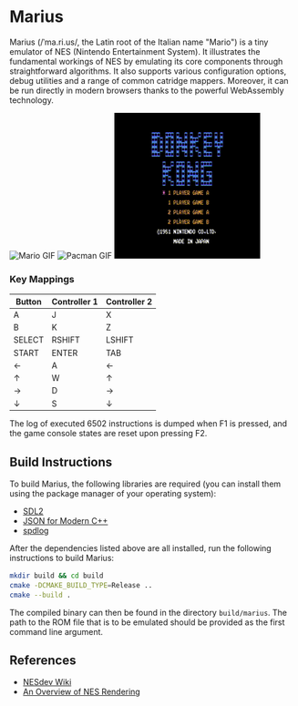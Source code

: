# Marius
Marius (/ˈma.ri.us/, the Latin root of the Italian name "Mario") is a tiny emulator of NES (Nintendo Entertainment System). It illustrates the fundamental workings of NES by emulating its core components through straightforward algorithms. It also supports various configuration options, debug utilities and a range of common catridge mappers. Moreover, it can be run directly in modern browsers thanks to the powerful WebAssembly technology.

![Mario GIF](mario.gif) ![Pacman GIF](pacman.gif) ![Donkey Kong GIF](donkeykong.gif)

### Key Mappings
| Button | Controller 1 | Controller 2 |
|--------|--------------|--------------|
|   A    |      J       |      X       |
|   B    |      K       |      Z       |
| SELECT |    RSHIFT    |    LSHIFT    |
| START  |    ENTER     |     TAB      |
|   ←    |      A       |      ←       |
|   ↑    |      W       |      ↑       |
|   →    |      D       |      →       |
|   ↓    |      S       |      ↓       |

The log of executed 6502 instructions is dumped when F1 is pressed, and the game console states are reset upon pressing F2.

## Build Instructions
To build Marius, the following libraries are required (you can install them using the package manager of your operating system):
* [SDL2](https://www.libsdl.org/)
* [JSON for Modern C++](https://json.nlohmann.me/)
* [spdlog](https://github.com/gabime/spdlog)

After the dependencies listed above are all installed, run the following instructions to build Marius:
```sh
mkdir build && cd build
cmake -DCMAKE_BUILD_TYPE=Release ..
cmake --build .
```

The compiled binary can then be found in the directory `build/marius`. The path to the ROM file that is to be emulated should be provided as the first command line argument.

## References
* [NESdev Wiki](https://www.nesdev.org/wiki/Nesdev_Wiki)
* [An Overview of NES Rendering](https://austinmorlan.com/posts/nes_rendering_overview/)
